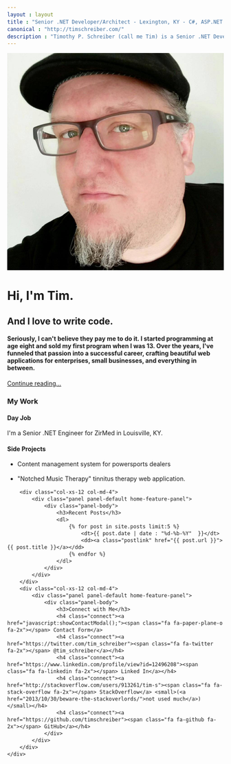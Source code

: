 ```yaml
---
layout : layout
title : "Senior .NET Developer/Architect - Lexington, KY - C#, ASP.NET MVC, WCF, Entity Framework, SQL Server, Agile, Object-Oriented Design, SOLID, Design Patterns"
canonical : "http://timschreiber.com/"
description : "Timothy P. Schreiber (call me Tim) is a Senior .NET Developer/Architect in the Lexington, KY area. Enterprise applications, websites, open source - you name it. C#, ASP.NET MVC, WCF, Entity Framework, SQL Server, Agile, Object-Oriented Design, SOLID, Design Patterns."
---
```


<div id="home-jumbotron" class="jumbotron">
	<div class="container">
		<div class="col-xs-12 col-md-6 col-md-push-6 jumbotron-column text-center">
			<img id="profile-picture" src="/img/timothy-p-schreiber-2.jpg" alt="Timothy P. Schreiber" class="img-circle"/>
		</div>
		<div class="col-xs-12 col-md-6 col-md-pull-6 jumbotron-column text-center">
			<h1>Hi, I'm Tim.</h1>
			<h2>And I love to write code.</h2>
			<h4>Seriously, I can't believe they pay me to do it. I started programming at age eight and sold my first program when I was 13. Over the years, I've funneled that passion into a successful career, crafting beautiful web applications for enterprises, small businesses, and everything in between.</h4>
			<a href="/about/" class="btn btn-lg btn-info">Continue reading...</a>
		</div>
	</div>
</div>

<div id="home-features-wrapper">
	<div class="container">
		<div class="col-xs-12 col-md-4">
			<div class="panel panel-default home-feature-panel">
				<div class="panel-body">
					<h3>My Work</h3>
					<h4>Day Job</h4>
					<p>I'm a Senior .NET Engineer for ZirMed in Louisville, KY.</p>
					<h4>Side Projects</h4>
					<ul>
						<li>Content management system for powersports dealers<br/>&nbsp;</li>
						<li>"Notched Music Therapy" tinnitus therapy web application.</li>
					</ul>
				</div>
			</div>
		</div>
		
		<div class="col-xs-12 col-md-4">
			<div class="panel panel-default home-feature-panel">
				<div class="panel-body">
					<h3>Recent Posts</h3>
					<dl>
						{% for post in site.posts limit:5 %}
							<dt>{{ post.date | date : "%d-%b-%Y"  }}</dt>
							<dd><a class="postlink" href="{{ post.url }}">{{ post.title }}</a></dd>
						{% endfor %}
					</dl>
				</div>
			</div>
		</div>
		<div class="col-xs-12 col-md-4">
			<div class="panel panel-default home-feature-panel">
				<div class="panel-body">
					<h3>Connect with Me</h3>
					<h4 class="connect"><a href="javascript:showContactModal();"><span class="fa fa-paper-plane-o fa-2x"></span> Contact Form</a>
					<h4 class="connect"><a href="https://twitter.com/tim_schreiber"><span class="fa fa-twitter fa-2x"></span> @tim_schreiber</a></h4>
					<h4 class="connect"><a href="https://www.linkedin.com/profile/view?id=12496208"><span class="fa fa-linkedin fa-2x"></span> Linked In</a></h4>
					<h4 class="connect"><a href="http://stackoverflow.com/users/913261/tim-s"><span class="fa fa-stack-overflow fa-2x"></span> StackOverflow</a> <small>(<a href="2013/10/30/beware-the-stackoverlords/">not used much</a>)</small></h4>
					<h4 class="connect"><a href="https://github.com/timschreiber"><span class="fa fa-github fa-2x"></span> GitHub</a></h4>
				</div>
			</div>
		</div>
	</div>
</div>
